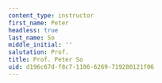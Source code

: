 ```yaml
---
content_type: instructor
first_name: Peter
headless: true
last_name: So
middle_initial: ''
salutation: Prof.
title: Prof. Peter So
uid: d196c67d-f8c7-1106-6269-719280121f06
---
```

